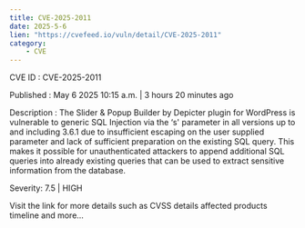 ```yaml
---
title: CVE-2025-2011
date: 2025-5-6
lien: "https://cvefeed.io/vuln/detail/CVE-2025-2011"
category:
    - CVE
---
```


CVE ID : CVE-2025-2011

Published :  May 6
2025
10:15 a.m. | 3 hours
20 minutes ago

Description : The Slider & Popup Builder by Depicter plugin for WordPress is vulnerable to generic SQL Injection via the ‘s' parameter in all versions up to
and including
3.6.1 due to insufficient escaping on the user supplied parameter and lack of sufficient preparation on the existing SQL query.  This makes it possible for unauthenticated attackers to append additional SQL queries into already existing queries that can be used to extract sensitive information from the database.

Severity: 7.5 | HIGH

Visit the link for more details
such as CVSS details
affected products
timeline
and more...

